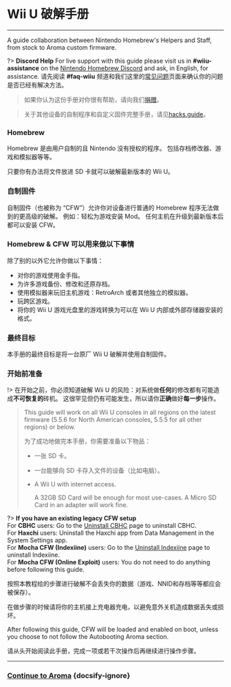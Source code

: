 # Wii U 破解手册
---
A guide collaboration between Nintendo Homebrew's Helpers and Staff, from stock to Aroma custom firmware.

?> **Discord Help** For live support with this guide please visit us in **#wiiu-assistance** on the [Nintendo Homebrew Discord](https://discord.gg/C29hYvh) and ask, in English, for assistance. 请先阅读 **#faq-wiiu** 频道和我们这里的[常见问题](faq)页面来确认你的问题是否已经有解决方法。

> 如果你认为这份手册对你很有帮助，请向我们[捐赠](donations)。

> 关于其他设备的自制程序和自定义固件完整手册，请见[hacks.guide](https://hacks.guide)。

### Homebrew

Homebrew 是由用户自制的且 Nintendo 没有授权的程序。 包括存档修改器、游戏和模拟器等等。

只要你有办法将文件放进 SD 卡就可以破解最新版本的 Wii U。

### 自制固件

自制固件（也被称为 “CFW”）允许你对设备进行普通的 Homebrew 程序无法做到的更高级的破解。 例如：轻松为游戏安装 Mod。 任何主机在升级到最新版本后都可以安装 CFW。

### Homebrew & CFW 可以用来做以下事情

除了别的以外它允许你做以下事情：

- 对你的游戏使用金手指。
- 为许多游戏备份、修改和还原存档。
- 使用模拟器来玩旧主机游戏：RetroArch 或者其他独立的模拟器。
- 玩跨区游戏。
- 将你的 Wii U 游戏光盘里的游戏转换为可以在 Wii U 内部或外部存储器安装的格式。


### 最终目标

本手册的最终目标是将一台原厂 Wii U 破解并使用自制固件。

### 开始前准备

!> 在开始之前，你必须知道破解 Wii U 的风险：对系统做**任何**的修改都有可能造成**不可恢复的**砖机。 这很罕见但仍有可能发生，所以请你**正确**做好**每一步**操作。
>
> This guide will work on all Wii U consoles in all regions on the latest firmware (5.5.6 for North American consoles, 5.5.5 for all other regions) or below.
> 
> 为了成功地做完本手册，你需要准备以下物品：
> 
> - 一张 SD 卡。
> - 一台能够向 SD 卡存入文件的设备（比如电脑）。
> - A Wii U with internet access.
>     
>     A 32GB SD Card will be enough for most use-cases. A Micro SD Card in an adapter will work fine.

?> **If you have an existing legacy CFW setup** </br> For **CBHC** users: Go to the [Uninstall CBHC](../uninstall-cbhc) page to uninstall CBHC. </br> For **Haxchi** users: Uninstall the Haxchi app from Data Management in the System Settings app. </br> For **Mocha CFW (Indexiine)** users: Go to the [Uninstall Indexiine](../uninstall-indexiine) page to uninstall Indexiine. </br> For **Mocha CFW (Online Exploit)** users: You do not need to do anything before following this guide.

按照本教程给的步骤进行破解不会丢失你的数据（游戏、NNID和存档等等都应会被保存）。

在做步骤的时候请将你的主机接上充电器充电，以避免意外关机造成数据丢失或损坏。

After following this guide, CFW will be loaded and enabled on boot, unless you choose to not follow the Autobooting Aroma section.

请从头开始阅读此手册，完成一项或若干次操作后再继续进行操作步骤。

---

### [Continue to Aroma](aroma/getting-started) {docsify-ignore}
